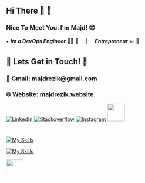 ## Hi There 👋 🍻
### Nice To Meet You. I'm Majd! 😎
   • ***Im a DevOps Engineer*** 👨‍💻 🚀 &nbsp; &nbsp; | &nbsp; &nbsp; ***Entrepreneur*** 📊 📆 <br>

## 💬 Lets Get in Touch! 💬

###   📩 Gmail: majdrezik@gmail.com 
###   🌐 Website: [majdrezik.website](https://majdrezik.website/)
   
[![LinkedIn](https://skillicons.dev/icons?i=linkedin)](https://www.linkedin.com/in/majdrezik/)
[![Stackoverflow](https://skillicons.dev/icons?i=stackoverflow)](https://stackoverflow.com/users/9124775/majd-rezik)
[![Instagram](https://skillicons.dev/icons?i=instagram)](https://www.instagram.com/majdrezik/?hl=en)
<a href="https://www.facebook.com/majd.rezik.6"><img src="https://user-images.githubusercontent.com/39953455/184093705-3c88b49c-64e6-4ec6-a1ad-e6ebcaa426e4.png" width="47" height="47"></a>
#






[![My Skills](https://skillicons.dev/icons?i=aws,kubernetes,docker,linux,flask,py,git,github,jquery,spring,maven,java)](https://majdrezik.website)

[![My Skills](https://skillicons.dev/icons?i=html,js,css,mysql,nginx,netlify,heroku,ansible,bash,bootstrap,c,vscode)](https://majdrezik.website)

<a href="https://majdrezik.website"><img src="https://user-images.githubusercontent.com/39953455/184638626-a87f7330-e7bd-4daf-80c4-2b129c1f4def.png" width="47" height="47"></a>
